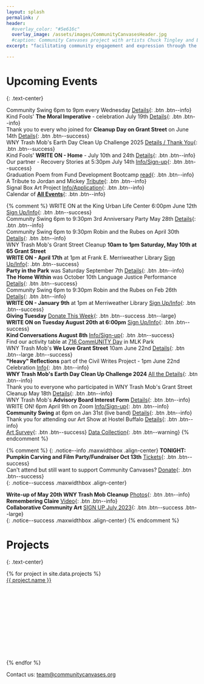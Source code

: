 ```yaml
---
layout: splash
permalink: /
header:
  #overlay_color: "#5e616c"
  overlay_image: /assets/images/CommunityCanvasesHeader.jpg
  #caption: Community Canvases project with artists Chuck Tingley and Edreys Wajed
excerpt: "facilitating community engagement and expression through the arts"

---
```


# Upcoming Events
{: .text-center}


Community Swing 6pm to 9pm every Wednesday [Details](
    https://www.facebook.com/communityswing){: .btn .btn--info}<br>
Kind Fools' **The Moral Imperative** - celebration July 19th
    [Details](https://kindfools.org/moralimperative/){: .btn .btn--info}<br>
Thank you to every who joined for **Cleanup Day on Grant Street** on June 14th [Details](
    /events/cleanup20250614/){: .btn .btn--success}<br>
WNY Trash Mob's Earth Day Clean Up Challenge 2025 [Details / Thank You](
    /earthday2025/){: .btn .btn--success}<br>
Kind Fools' **WRITE ON - Home** - July 10th and 24th
    [Details](https://kindfools.org/home/){: .btn .btn--info}<br>
Our partner - Recovery Stories at 5:30pm July 14th [Info/Sign-up](
    https://kindfools.org/recoverystories/){: .btn .btn--success}<br>
Graduation Poem from Fund Development Bootcamp [read](
    /perspectives/Fund-Development/){: .btn .btn--info}<br>
A Tribute to Jordan and Mickey [Tribute](
    /memory/Mickey-and-Jordan/){: .btn .btn--info}<br>
Signal Box Art Project [Info/Application](
    /signalboxes/northbuffalo/){: .btn .btn--info}<br>
Calendar of [**All Events**](
    /events/){: .btn .btn--info}<br>

{% comment %}
WRITE ON at the King Urban Life Center 6:00pm June 12th
    [Sign Up/Info](https://kindfools.org/writeon/){: .btn .btn--success}<br>
Community Swing 6pm to 9:30pm 3rd Anniversary Party May 28th [Details](
    https://www.facebook.com/communityswing){: .btn .btn--info}<br>
Community Swing 6pm to 9:30pm Robin and the Rubes on April 30th [Details](
    https://www.facebook.com/communityswing){: .btn .btn--info}<br>
WNY Trash Mob's Grant Street Cleanup **10am to 1pm Saturday, May 10th at 65 Grant Street**<br>
**WRITE ON - April 17th** at 1pm at Frank E. Merriweather Library
    [Sign Up/Info](https://kindfools.org/writeon/){: .btn .btn--success}<br>
**Party in the Park** was Saturday September 7th [Details]( 
    /events/partyinthepark20240907/){: .btn .btn--info}<br>
**The Home Within** was October 10th Language Justice Performance
    [Details](https://www.facebook.com/events/1058078788608399){: .btn .btn--success}<br>
Community Swing 6pm to 9:30pm Robin and the Rubes on Feb 26th [Details](
    https://www.facebook.com/communityswing){: .btn .btn--info}<br>
**WRITE ON - January 9th** at 1pm at Merriweather Library
    [Sign Up/Info](https://kindfools.org/writeon/){: .btn .btn--success}<br>
**Giving Tuesday** [Donate This Week](/donate/
    ){: .btn .btn--success .btn--large}<br>
**WRITE ON on Tuesday August 20th at 6:00pm**
    [Sign Up/Info](https://kindfools.org/writeon/){: .btn .btn--success}<br>
**Kind Conversations August 8th** [Info/Sign-up](
    https://kindfools.org/kindconversations/){: .btn .btn--success}<br>
Find our activity table at [716 CommUNITY Day](
    https://www.eventbrite.com/e/716-community-day-tickets-884416271877
) in MLK Park<br>
WNY Trash Mob's **We Love Grant Street** 10am June 22nd [Details](
    /events/cleanup20240622/){: .btn .btn--large .btn--success}<br>
**"Heavy" Reflections** part of the Civil Writes Project - 1pm June 22nd Celebration
   [Info](https://kindfools.org/heavyreflections/){: .btn .btn--info}<br>
**WNY Trash Mob's Earth Day Clean Up Challenge 2024** [All the Details](
    /earthday2024/){: .btn .btn--info}<br>
Thank you to everyone who participated in WNY Trash Mob's Grant Street Cleanup May 18th [Details](
    /events/cleanup20240518/){: .btn .btn--info}<br>
WNY Trash Mob's **Advisory Board Interest Form** [Details](
    https://docs.google.com/forms/d/e/1FAIpQLSdEl97wl8-2h3utgQFutv624b2_dMh0bYoFICap5twcbq7ZXw/viewform?usp=sf_link   
){: .btn .btn--info}<br>
WRITE ON! 6pm April 9th on Zoom [Info/Sign-up](
    https://kindfools.org/writeon/){: .btn .btn--info}<br>
**Community Swing** at 6pm on Jan 31st (live band) [Details](
    https://www.facebook.com/communityswing
    ){: .btn .btn--info}<br>
Thank you for attending our Art Show at Hostel Buffalo [Details](
    /events/artshow20231111/){: .btn .btn--info}<br>
[Art Survey](
https://docs.google.com/forms/d/e/1FAIpQLSfaCyszcBCM1RKUOpB4O_wfKkR5dA8_oXpwG9IQlASn7kwXgQ/viewform
){: .btn .btn--success} [Data Collection](
https://docs.google.com/forms/d/e/1FAIpQLSe_z314Lh2i1LRe87zYxUFVd2iWS8pYDOx-iyihX5yIL8qbcw/viewform
){: .btn .btn--warning}
{% endcomment %}

{% comment %}
{: .notice--info .maxwidthbox .align-center}
**TONIGHT: Pumpkin Carving and Film Party/Fundraiser Oct 13th** [Tickets](
    https://www.chateaubuffalo.com/suite-16-cinema-series
    ){: .btn .btn--success}<br>
Can't attend but still want to support Community Canvases? [Donate](/donate/
    ){: .btn .btn--success}<br>
{: .notice--success .maxwidthbox .align-center}

**Write-up of May 20th WNY Trash Mob Cleanup** [Photos](https://www.instagram.com/p/CsjYMIIO8PR/){: .btn .btn--info}<br>
**Remembering Claire** [Video](https://kindfools.org/videos/let-them-be/){: .btn .btn--info}<br>
**Collaborative Community Art** [SIGN UP July 2023](/events/communityartsummer2023/){: .btn .btn--success .btn--large}<br>
{: .notice--success .maxwidthbox .align-center}
{% endcomment %}

# Projects
{: .text-center}

<div class="grid">
    {% for project in site.data.projects %}
        <div class="grid-item">
            <a alt="{{ project.name }}" href="{{ project.link }}" title="{{ project.name }}">
                <div class="panel panel-default">
                    <div class="panel-heading">
                        {{ project.name }}
                    </div>
                    <div class="panel-body" style="background: url('{{ project.image }}') no-repeat; background-size: cover; min-height: 200px;"></div>
                </div>
            </a>
        </div>
    {% endfor %}
</div>

Contact us: [team@communitycanvases.org](mailto:team@communitycanvases.org)

